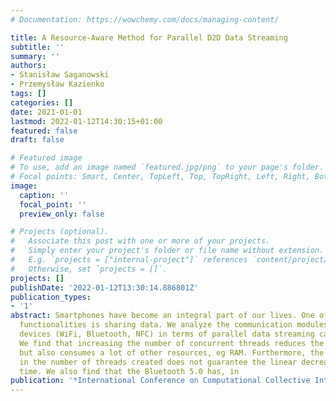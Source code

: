 ```yaml
---
# Documentation: https://wowchemy.com/docs/managing-content/

title: A Resource-Aware Method for Parallel D2D Data Streaming
subtitle: ''
summary: ''
authors:
- Stanisław Saganowski
- Przemysław Kazienko
tags: []
categories: []
date: 2021-01-01
lastmod: 2022-01-12T14:30:15+01:00
featured: false
draft: false

# Featured image
# To use, add an image named `featured.jpg/png` to your page's folder.
# Focal points: Smart, Center, TopLeft, Top, TopRight, Left, Right, BottomLeft, Bottom, BottomRight.
image:
  caption: ''
  focal_point: ''
  preview_only: false

# Projects (optional).
#   Associate this post with one or more of your projects.
#   Simply enter your project's folder or file name without extension.
#   E.g. `projects = ["internal-project"]` references `content/project/deep-learning/index.md`.
#   Otherwise, set `projects = []`.
projects: []
publishDate: '2022-01-12T13:30:14.886801Z'
publication_types:
- '1'
abstract: Smartphones have become an integral part of our lives. One of their crucial
  functionalities is sharing data. We analyze the communication modules in Android
  devices (WiFi, Bluetooth, NFC) in terms of parallel data streaming capabilities.
  We find that increasing the number of concurrent threads reduces the broadcast time,
  but also consumes a lot of other resources, eg RAM. Furthermore, the linear increase
  in the number of threads created does not guarantee the linear decrease in transfer
  time. We also find that the Bluetooth 5.0 has, in
publication: '*International Conference on Computational Collective Intelligence*'
---
```

